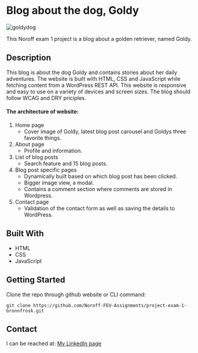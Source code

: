 # Blog about the dog, Goldy
![goldydog](https://user-images.githubusercontent.com/91615712/205752711-682d52d5-a400-4657-92e1-fcf5abd9ee1b.png)

This Noroff exam 1 project is a blog about a golden retriever, named Goldy. 

## Description
This blog is about the dog Goldy and contains stories about her daily adventures. The website is built with HTML, CSS and JavaScript while fetching content from a WordPress REST API. This website is responsive and easy to use on a variety of devices and screen sizes. The blog should follow WCAG and DRY priciples.

#### The architecture of website:
1.	Home page
      - Cover image of Goldy, latest blog post carousel and Goldys three favorite things.
3.	About page
      - Profile and information.
4.	List of blog posts 
      - Search feature and 15 blog posts.
5.	Blog post specific pages 
      - Dynamically built based on which blog post has been clicked. 
      - Bigger image view, a modal. 
      - Contains a comment section where comments are stored in Wordpress.
6.	Contact page 
      - Validation of the contact form as well as saving the details to WordPress.

## Built With
- HTML
- CSS
- JavaScript

## Getting Started

Clone the repo through github website or CLI command:

```
git clone https://github.com/Noroff-FEU-Assignments/project-exam-1-Gronnfrosk.git
```

## Contact
I can be reached at:
[My LinkedIn page](https://www.linkedin.com/in/hanna-fjeldsaa-0b4797127/) 



